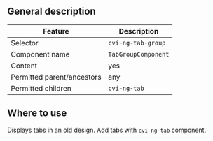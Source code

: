 ## General description

| Feature                    | Description          |
|----------------------------|----------------------|
| Selector                   | `cvi-ng-tab-group` |
| Component name             | `TabGroupComponent`  |
| Content                    | yes                  |
| Permitted parent/ancestors | any                  |
| Permitted children         | `cvi-ng-tab`       |

## Where to use

Displays tabs in an old design. Add tabs with `cvi-ng-tab` component.
